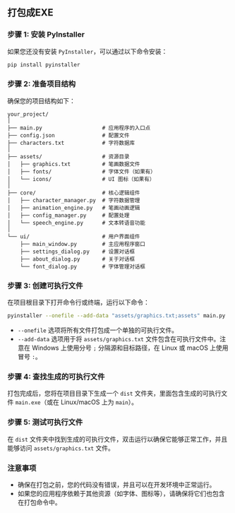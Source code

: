 ## 打包成EXE

### 步骤 1: 安装 PyInstaller

如果您还没有安装 `PyInstaller`，可以通过以下命令安装：

```bash
pip install pyinstaller
```

### 步骤 2: 准备项目结构

确保您的项目结构如下：

```
your_project/
│
├── main.py                   # 应用程序的入口点
├── config.json               # 配置文件
├── characters.txt            # 字符数据库
│
├── assets/                   # 资源目录
│   ├── graphics.txt          # 笔画数据文件
│   ├── fonts/                # 字体文件（如果有）
│   └── icons/                # UI 图标（如果有）
│
├── core/                     # 核心逻辑组件
│   ├── character_manager.py  # 字符数据管理
│   ├── animation_engine.py   # 笔画动画逻辑
│   ├── config_manager.py     # 配置处理
│   └── speech_engine.py      # 文本转语音功能
│
└── ui/                       # 用户界面组件
    ├── main_window.py        # 主应用程序窗口
    ├── settings_dialog.py    # 设置对话框
    ├── about_dialog.py       # 关于对话框
    └── font_dialog.py        # 字体管理对话框
```

### 步骤 3: 创建可执行文件

在项目根目录下打开命令行或终端，运行以下命令：

```bash
pyinstaller --onefile --add-data "assets/graphics.txt;assets" main.py
```

- `--onefile` 选项将所有文件打包成一个单独的可执行文件。
- `--add-data` 选项用于将 `assets/graphics.txt` 文件包含在可执行文件中。注意在 Windows 上使用分号 `;` 分隔源和目标路径，在 Linux 或 macOS 上使用冒号 `:`。

### 步骤 4: 查找生成的可执行文件

打包完成后，您将在项目目录下生成一个 `dist` 文件夹，里面包含生成的可执行文件 `main.exe`（或在 Linux/macOS 上为 `main`）。

### 步骤 5: 测试可执行文件

在 `dist` 文件夹中找到生成的可执行文件，双击运行以确保它能够正常工作，并且能够访问 `assets/graphics.txt` 文件。

### 注意事项

- 确保在打包之前，您的代码没有错误，并且可以在开发环境中正常运行。
- 如果您的应用程序依赖于其他资源（如字体、图标等），请确保将它们也包含在打包命令中。
